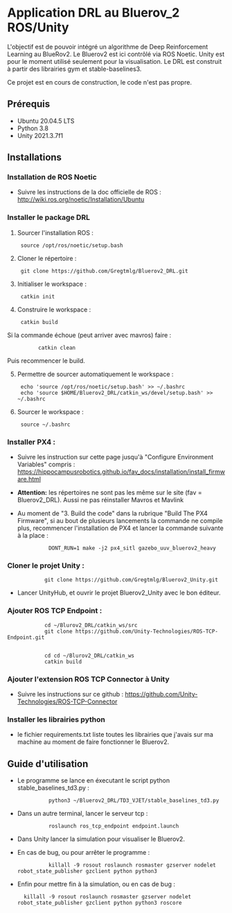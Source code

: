 # Application DRL au Bluerov_2 ROS/Unity

L'objectif est de pouvoir intégré un algorithme de Deep Reinforcement Learning au BlueRov2.
Le Bluerov2 est ici contrôlé via ROS Noetic. Unity est pour le moment utilisé seulement pour la visualisation. Le DRL est construit à partir des librairies gym et stable-baselines3.

Ce projet est en cours de construction, le code n'est pas propre.

## Prérequis

- Ubuntu 20.04.5 LTS
- Python 3.8
- Unity 2021.3.7f1

## Installations

### Installation de ROS Noetic

- Suivre les instructions de la doc officielle de ROS : http://wiki.ros.org/noetic/Installation/Ubuntu

### Installer le package DRL
1. Sourcer l'installation ROS :

        source /opt/ros/noetic/setup.bash


2. Cloner le répertoire :

        git clone https://github.com/Gregtmlg/Bluerov2_DRL.git

3. Initialiser le workspace :

        catkin init

4. Construire le workspace :

        catkin build

Si la commande échoue (peut arriver avec mavros) faire :

              catkin clean

Puis recommencer le build.



5. Permettre de sourcer automatiquement le workspace :

        echo 'source /opt/ros/noetic/setup.bash' >> ~/.bashrc
        echo 'source $HOME/Bluerov2_DRL/catkin_ws/devel/setup.bash' >> ~/.bashrc

6. Sourcer le workspace :

        source ~/.bashrc

### Installer PX4 :

- Suivre les instruction sur cette page jusqu'à "Configure Environment Variables" compris : https://hippocampusrobotics.github.io/fav_docs/installation/install_firmware.html

- **Attention:** les répertoires ne sont pas les même sur le site (fav = Bluerov2_DRL). Aussi ne pas réinstaller Mavros et Mavlink

- Au moment de "3. Build the code" dans la rubrique "Build The PX4 Firmware", si au bout de plusieurs lancements la commande ne compile plus, recommencer l'installation de PX4 et lancer la commande suivante à la place :
                
                DONT_RUN=1 make -j2 px4_sitl gazebo_uuv_bluerov2_heavy

### Cloner le projet Unity :

                git clone https://github.com/Gregtmlg/Bluerov2_Unity.git

- Lancer UnityHub, et ouvrir le projet Bluerov2_Unity avec le bon éditeur. 

### Ajouter ROS TCP Endpoint :

                cd ~/Blurov2_DRL/catkin_ws/src
                git clone https://github.com/Unity-Technologies/ROS-TCP-Endpoint.git


                cd cd ~/Blurov2_DRL/catkin_ws
                catkin build

### Ajouter l'extension ROS TCP Connector à Unity

- Suivre les instructions sur ce github : https://github.com/Unity-Technologies/ROS-TCP-Connector

### Installer les librairies python 

- le fichier requirements.txt liste toutes les librairies que j'avais sur ma machine au moment de faire fonctionner le Bluerov2.

## Guide d'utilisation

- Le programme se lance en éxecutant le script python stable_baselines_td3.py : 

                python3 ~/Bluerov2_DRL/TD3_VJET/stable_baselines_td3.py

- Dans un autre terminal, lancer le serveur tcp : 

                roslaunch ros_tcp_endpoint endpoint.launch

- Dans Unity lancer la simulation pour visualiser le Bluerov2.

- En cas de bug, ou pour arrêter le programme : 

                killall -9 rosout roslaunch rosmaster gzserver nodelet robot_state_publisher gzclient python python3


- Enfin pour mettre fin à la simulation, ou en cas de bug : 

        killall -9 rosout roslaunch rosmaster gzserver nodelet robot_state_publisher gzclient python python3 roscore